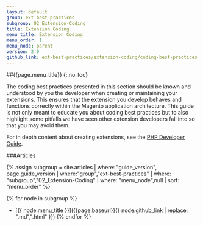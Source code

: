 ```yaml
---
layout: default
group: ext-best-practices
subgroup: 02_Extension-Coding
title: Extension Coding
menu_title: Extension Coding
menu_order: 1
menu_node: parent
version: 2.0
github_link: ext-best-practices/extension-coding/coding-best-practices.md
---
```

##{{page.menu_title}}
{:.no_toc}

The coding best practices presented in this section should be known and understood by you the developer when creating or maintaining your extensions. This ensures that the extension you develop behaves and functions correctly within the Magento application architecture. This guide is not only meant to educate you about coding best practices but to also highlight some pitfalls we have seen other extension developers fall into so that you may avoid them.

For in depth content about creating extensions, see the [PHP Developer Guide]({{page.baseurl}}extension-dev-guide/bk-extension-dev-guide.html).

###Articles

{% assign subgroup = site.articles | where: "guide_version", page.guide_version | where:"group","ext-best-practices" | where: "subgroup","02_Extension-Coding" | where: "menu_node",null | sort: "menu_order" %}

{% for node in subgroup %}
*  [{{ node.menu_title }}]({{page.baseurl}}{{ node.github_link | replace: ".md",".html" }})
{% endfor %}
